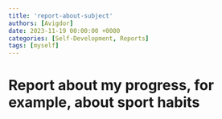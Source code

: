 ```yaml
---
title: 'report-about-subject'
authors: [Avigdor]
date: 2023-11-19 00:00:00 +0000
categories: [Self-Development, Reports]
tags: [myself]
---
```



# Report about my progress, for example, about sport habits
